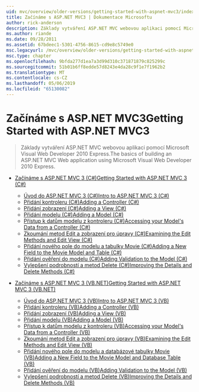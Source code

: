 ```yaml
---
uid: mvc/overview/older-versions/getting-started-with-aspnet-mvc3/index
title: Začínáme s ASP.NET MVC3 | Dokumentace Microsoftu
author: rick-anderson
description: Základy vytváření ASP.NET MVC webovou aplikaci pomocí Microsoft Visual Web Developer 2010 Express.
ms.author: riande
ms.date: 09/28/2011
ms.assetid: 67bdeec1-5301-4756-8615-cd9e8c5749e0
msc.legacyurl: /mvc/overview/older-versions/getting-started-with-aspnet-mvc3
msc.type: chapter
ms.openlocfilehash: 9bfda277d1ea7a3d99d310c371871879c825299c
ms.sourcegitcommit: 51b01b6ff8edde57d8243e4da28c9f1e7f1962b2
ms.translationtype: MT
ms.contentlocale: cs-CZ
ms.lasthandoff: 05/06/2019
ms.locfileid: "65130082"
---
```

# <a name="getting-started-with-aspnet-mvc3"></a><span data-ttu-id="f3b9a-103">Začínáme s ASP.NET MVC3</span><span class="sxs-lookup"><span data-stu-id="f3b9a-103">Getting Started with ASP.NET MVC3</span></span>

> <span data-ttu-id="f3b9a-104">Základy vytváření ASP.NET MVC webovou aplikaci pomocí Microsoft Visual Web Developer 2010 Express.</span><span class="sxs-lookup"><span data-stu-id="f3b9a-104">The basics of building an ASP.NET MVC Web application using Microsoft Visual Web Developer 2010 Express.</span></span>

- [<span data-ttu-id="f3b9a-105">Začínáme s ASP.NET MVC 3 (C#)</span><span class="sxs-lookup"><span data-stu-id="f3b9a-105">Getting Started with ASP.NET MVC 3 (C#)</span></span>](cs/index.md)

    - [<span data-ttu-id="f3b9a-106">Úvod do ASP.NET MVC 3 (C#)</span><span class="sxs-lookup"><span data-stu-id="f3b9a-106">Intro to ASP.NET MVC 3 (C#)</span></span>](cs/intro-to-aspnet-mvc-3.md)
    - [<span data-ttu-id="f3b9a-107">Přidání kontroleru (C#)</span><span class="sxs-lookup"><span data-stu-id="f3b9a-107">Adding a Controller (C#)</span></span>](cs/adding-a-controller.md)
    - [<span data-ttu-id="f3b9a-108">Přidání zobrazení (C#)</span><span class="sxs-lookup"><span data-stu-id="f3b9a-108">Adding a View (C#)</span></span>](cs/adding-a-view.md)
    - [<span data-ttu-id="f3b9a-109">Přidání modelu (C#)</span><span class="sxs-lookup"><span data-stu-id="f3b9a-109">Adding a Model (C#)</span></span>](cs/adding-a-model.md)
    - [<span data-ttu-id="f3b9a-110">Přístup k datům modelu z kontroleru (C#)</span><span class="sxs-lookup"><span data-stu-id="f3b9a-110">Accessing your Model's Data from a Controller (C#)</span></span>](cs/accessing-your-models-data-from-a-controller.md)
    - [<span data-ttu-id="f3b9a-111">Zkoumání metod Edit a zobrazení pro úpravy (C#)</span><span class="sxs-lookup"><span data-stu-id="f3b9a-111">Examining the Edit Methods and Edit View (C#)</span></span>](cs/examining-the-edit-methods-and-edit-view.md)
    - [<span data-ttu-id="f3b9a-112">Přidání nového pole do modelu a tabulky Movie (C#)</span><span class="sxs-lookup"><span data-stu-id="f3b9a-112">Adding a New Field to the Movie Model and Table (C#)</span></span>](cs/adding-a-new-field.md)
    - [<span data-ttu-id="f3b9a-113">Přidání ověření do modelu (C#)</span><span class="sxs-lookup"><span data-stu-id="f3b9a-113">Adding Validation to the Model (C#)</span></span>](cs/adding-validation-to-the-model.md)
    - [<span data-ttu-id="f3b9a-114">Vylepšení podrobností a metod Delete (C#)</span><span class="sxs-lookup"><span data-stu-id="f3b9a-114">Improving the Details and Delete Methods (C#)</span></span>](cs/improving-the-details-and-delete-methods.md)
- [<span data-ttu-id="f3b9a-115">Začínáme s ASP.NET MVC 3 (VB.NET)</span><span class="sxs-lookup"><span data-stu-id="f3b9a-115">Getting Started with ASP.NET MVC 3 (VB.NET)</span></span>](vb/index.md)

    - [<span data-ttu-id="f3b9a-116">Úvod do ASP.NET MVC 3 (VB)</span><span class="sxs-lookup"><span data-stu-id="f3b9a-116">Intro to ASP.NET MVC 3 (VB)</span></span>](vb/intro-to-aspnet-mvc-3.md)
    - [<span data-ttu-id="f3b9a-117">Přidání kontroleru (VB)</span><span class="sxs-lookup"><span data-stu-id="f3b9a-117">Adding a Controller (VB)</span></span>](vb/adding-a-controller.md)
    - [<span data-ttu-id="f3b9a-118">Přidání zobrazení (VB)</span><span class="sxs-lookup"><span data-stu-id="f3b9a-118">Adding a View (VB)</span></span>](vb/adding-a-view.md)
    - [<span data-ttu-id="f3b9a-119">Přidání modelu (VB)</span><span class="sxs-lookup"><span data-stu-id="f3b9a-119">Adding a Model (VB)</span></span>](vb/adding-a-model.md)
    - [<span data-ttu-id="f3b9a-120">Přístup k datům modelu z kontroleru (VB)</span><span class="sxs-lookup"><span data-stu-id="f3b9a-120">Accessing your Model's Data from a Controller (VB)</span></span>](vb/accessing-your-models-data-from-a-controller.md)
    - [<span data-ttu-id="f3b9a-121">Zkoumání metod Edit a zobrazení pro úpravy (VB)</span><span class="sxs-lookup"><span data-stu-id="f3b9a-121">Examining the Edit Methods and Edit View (VB)</span></span>](vb/examining-the-edit-methods-and-edit-view.md)
    - [<span data-ttu-id="f3b9a-122">Přidání nového pole do modelu a databázové tabulky Movie (VB)</span><span class="sxs-lookup"><span data-stu-id="f3b9a-122">Adding a New Field to the Movie Model and Database Table (VB)</span></span>](vb/adding-a-new-field.md)
    - [<span data-ttu-id="f3b9a-123">Přidání ověření do modelu (VB)</span><span class="sxs-lookup"><span data-stu-id="f3b9a-123">Adding Validation to the Model (VB)</span></span>](vb/adding-validation-to-the-model.md)
    - [<span data-ttu-id="f3b9a-124">Vylepšení podrobností a metod Delete (VB)</span><span class="sxs-lookup"><span data-stu-id="f3b9a-124">Improving the Details and Delete Methods (VB)</span></span>](vb/improving-the-details-and-delete-methods.md)
